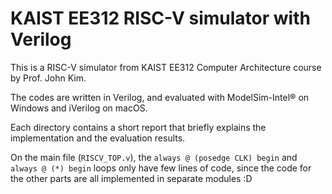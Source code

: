 # KAIST EE312 RISC-V simulator with Verilog
This is a RISC-V simulator from KAIST EE312 Computer Architecture course by Prof. John Kim.

The codes are written in Verilog, and evaluated with ModelSim-Intel® on Windows and iVerilog on macOS.


Each directory contains a short report that briefly explains the implementation and the evaluation results.

On the main file (`RISCV_TOP.v`), the `always @ (posedge CLK) begin` and `always @ (*) begin` loops only have few lines of code, since the code for the other parts are all implemented in separate modules :D 
